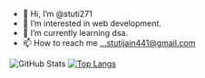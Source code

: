 - 👋 Hi, I’m @stuti271
- 👀 I’m interested in web development.
- 🌱 I’m currently learning dsa.
- 📫 How to reach me ...stutijain441@gmail.com

<!---
stuti271/stuti271 is a ✨ special ✨ repository because its `README.md` (this file) appears on your GitHub profile.
You can click the Preview link to take a look at your changes.
--->
![GitHub Stats](https://github-readme-stats.vercel.app/api?username=stuti271&theme=radical)
[![Top Langs](https://github-readme-stats.vercel.app/api/top-langs/?username=stuti271&layout=compact)](https://github.com/anuraghazra/github-readme-stats)

